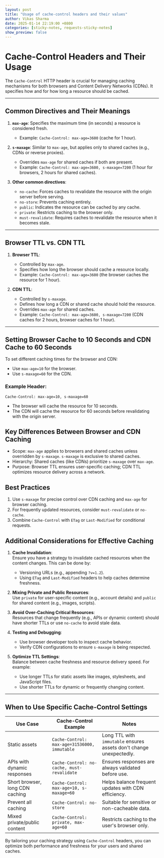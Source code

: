 ```yaml
---
layout: post  
title: "Usage of cache-control headers and their values"  
author: Vikas Sharma  
date: 2025-01-14 22:19:00 +0800  
categories: [sticky-notes, requests-sticky-notes]  
show_preview: false  
---
```


# Cache-Control Headers and Their Usage

The `Cache-Control` HTTP header is crucial for managing caching mechanisms for both browsers and Content Delivery Networks (CDNs). It specifies how and for how long a resource should be cached. 

---

## Common Directives and Their Meanings
1. **`max-age`**: Specifies the maximum time (in seconds) a resource is considered fresh.  
   - Example: `Cache-Control: max-age=3600` (cache for 1 hour).

2. **`s-maxage`**: Similar to `max-age`, but applies only to shared caches (e.g., CDNs or reverse proxies).  
   - Overrides `max-age` for shared caches if both are present.  
   - Example: `Cache-Control: max-age=3600, s-maxage=7200` (1 hour for browsers, 2 hours for shared caches).

3. **Other common directives**:
   - `no-cache`: Forces caches to revalidate the resource with the origin server before serving.
   - `no-store`: Prevents caching entirely.
   - `public`: Indicates the resource can be cached by any cache.
   - `private`: Restricts caching to the browser only.
   - `must-revalidate`: Requires caches to revalidate the resource when it becomes stale.

---

## Browser TTL vs. CDN TTL
1. **Browser TTL**: 
   - Controlled by `max-age`.
   - Specifies how long the browser should cache a resource locally.
   - Example: `Cache-Control: max-age=3600` (the browser caches the resource for 1 hour).

2. **CDN TTL**: 
   - Controlled by `s-maxage`.
   - Defines how long a CDN or shared cache should hold the resource.
   - Overrides `max-age` for shared caches.
   - Example: `Cache-Control: max-age=3600, s-maxage=7200` (CDN caches for 2 hours, browser caches for 1 hour).

---

## Setting Browser Cache to 10 Seconds and CDN Cache to 60 Seconds
To set different caching times for the browser and CDN:
- Use `max-age=10` for the browser.
- Use `s-maxage=60` for the CDN.

### Example Header:
```http
Cache-Control: max-age=10, s-maxage=60
```

- The browser will cache the resource for 10 seconds.
- The CDN will cache the resource for 60 seconds before revalidating with the origin server.

## Key Differences Between Browser and CDN Caching

- Scope: `max-age` applies to browsers and shared caches unless overridden by `s-maxage`. `s-maxage` is exclusive to shared caches.
- Hierarchy: Shared caches (like CDNs) prioritize `s-maxage` over `max-age`.
- Purpose: Browser TTL ensures user-specific caching; CDN TTL optimizes resource delivery across a network.

## Best Practices

1. Use `s-maxage` for precise control over CDN caching and `max-age` for browser caching.
2. For frequently updated resources, consider `must-revalidate` or `no-cache`.
3. Combine `Cache-Control` with `ETag` or `Last-Modified` for conditional requests.

## Additional Considerations for Effective Caching

1. **Cache Invalidation**:  
   Ensure you have a strategy to invalidate cached resources when the content changes. This can be done by:
   - Versioning URLs (e.g., appending `?v=1.2`).
   - Using `ETag` and `Last-Modified` headers to help caches determine freshness.

2. **Mixing Private and Public Resources**:  
   Use `private` for user-specific content (e.g., account details) and `public` for shared content (e.g., images, scripts).

3. **Avoid Over-Caching Critical Resources**:  
   Resources that change frequently (e.g., APIs or dynamic content) should have shorter TTLs or use `no-cache` to avoid stale data.

4. **Testing and Debugging**:  
   - Use browser developer tools to inspect cache behavior.
   - Verify CDN configurations to ensure `s-maxage` is being respected.

5. **Optimize TTL Settings**:  
   Balance between cache freshness and resource delivery speed. For example:
   - Use longer TTLs for static assets like images, stylesheets, and JavaScript files.
   - Use shorter TTLs for dynamic or frequently changing content.

---

## When to Use Specific Cache-Control Settings

| Use Case                          | Cache-Control Example                                   | Notes                                                                 |
|------------------------------------|--------------------------------------------------------|----------------------------------------------------------------------|
| Static assets                      | `Cache-Control: max-age=31536000, immutable`           | Long TTL with `immutable` ensures assets don't change unexpectedly. |
| APIs with dynamic responses        | `Cache-Control: no-cache, must-revalidate`             | Ensures responses are always validated before use.                  |
| Short browser, long CDN caching    | `Cache-Control: max-age=10, s-maxage=60`              | Helps balance frequent updates with CDN efficiency.                 |
| Prevent all caching                | `Cache-Control: no-store`                              | Suitable for sensitive or non-cacheable data.                       |
| Mixed private/public content       | `Cache-Control: private, max-age=60`                  | Restricts caching to the user's browser only.                       |

By tailoring your caching strategy using `Cache-Control` headers, you can optimize both performance and freshness for your users and shared caches.
